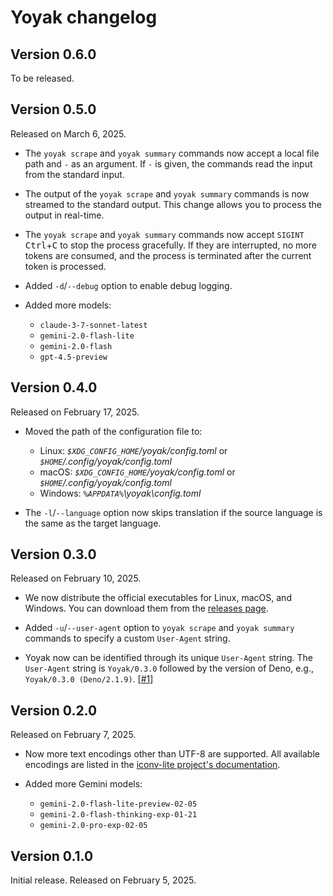 Yoyak changelog
===============

Version 0.6.0
-------------

To be released.


Version 0.5.0
-------------

Released on March 6, 2025.

 -  The `yoyak scrape` and `yoyak summary` commands now accept a local file path
    and `-` as an argument.  If `-` is given, the commands read the input from
    the standard input.

 -  The output of the `yoyak scrape` and `yoyak summary` commands is now
    streamed to the standard output.  This change allows you to process the
    output in real-time.

 -  The `yoyak scrape` and `yoyak summary` commands now accept `SIGINT`
    <kbd>Ctrl</kbd>+<kbd>C</kbd> to stop the process gracefully.  If they are
    interrupted, no more tokens are consumed, and the process is terminated
    after the current token is processed.

 -  Added `-d`/`--debug` option to enable debug logging.

 -  Added more models:

     -  `claude-3-7-sonnet-latest`
     -  `gemini-2.0-flash-lite`
     -  `gemini-2.0-flash`
     -  `gpt-4.5-preview`


Version 0.4.0
-------------

Released on February 17, 2025.

 -  Moved the path of the configuration file to:

     -  Linux: *`$XDG_CONFIG_HOME`/yoyak/config.toml* or
        *`$HOME`/.config/yoyak/config.toml*
     -  macOS: *`$XDG_CONFIG_HOME`/yoyak/config.toml* or
        *`$HOME`/.config/yoyak/config.toml*
     -  Windows: *`%APPDATA%`\yoyak\config.toml*

 -  The `-l`/`--language` option now skips translation if the source language is
    the same as the target language.


Version 0.3.0
-------------

Released on February 10, 2025.

 -  We now distribute the official executables for Linux, macOS, and Windows.
    You can download them from the [releases page].

 -  Added `-u`/`--user-agent` option to `yoyak scrape` and `yoyak summary`
    commands to specify a custom `User-Agent` string.

 -  Yoyak now can be identified through its unique `User-Agent` string.  The
    `User-Agent` string is `Yoyak/0.3.0` followed by the version of Deno, e.g.,
    `Yoyak/0.3.0 (Deno/2.1.9)`.  [[#1]]

[#1]: https://github.com/dahlia/yoyak/issues/1
[releases page]: https://github.com/dahlia/yoyak/releases


Version 0.2.0
-------------

Released on February 7, 2025.

 -  Now more text encodings other than UTF-8 are supported.  All available
    encodings are listed in the [iconv-lite project's documentation].

 -  Added more Gemini models:

     -  `gemini-2.0-flash-lite-preview-02-05`
     -  `gemini-2.0-flash-thinking-exp-01-21`
     -  `gemini-2.0-pro-exp-02-05`

[iconv-lite project's documentation]: https://github.com/ashtuchkin/iconv-lite/wiki/Supported-Encodings


Version 0.1.0
-------------

Initial release.  Released on February 5, 2025.
